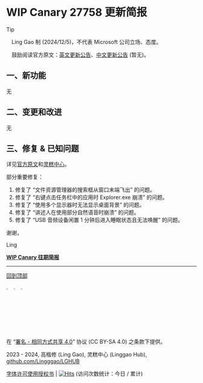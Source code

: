 <SPAN ID = 'HEAD'/>

# WIP Canary 27758 更新简报

> [!TIP]
>
> &emsp;Ling Gao 制 (2024/12/5)，不代表 Microsoft 公司立场、态度。
>
> &emsp;鼓励阅读官方原文：[英文更新公告](https://blogs.windows.com/windows-insider/2024/12/04/announcing-windows-11-insider-preview-build-27758-canary-channel)、[中文更新公告]() (暂无)。

## 一、新功能

无

## 二、变更和改进

无

## 三、修复 & 已知问题

详见[官方原文](https://blogs.windows.com/windows-insider/2024/12/04/announcing-windows-11-insider-preview-build-27758-canary-channel)和[灵糕中心](https://github.com/Lingggao/LGHUB)。

部分重要修复：

1. 修复了 “文件资源管理器的搜索框从窗口末端飞出” 的问题。
2. 修复了 “右键点击任务栏中的应用时 Explorer.exe 崩溃” 的问题。
3. 修复了 “使用多个显示器时无法显示桌面背景” 的问题。
4. 修复了 “讲述人在使用部分自然语音时崩溃” 的问题。
5. 修复了 “USB 音频设备闲置 1 分钟后进入睡眠状态且无法唤醒” 的问题。

谢谢，

Ling

[**WIP Canary 往期简报**](Documents/Canary_Previous)

---

[回到顶部](#HEAD)

<img src="https://mirrors.creativecommons.org/presskit/icons/cc.xlarge.png" width = "3%" /> <img src="https://mirrors.creativecommons.org/presskit/icons/by.xlarge.png" width = "3%" /> <img src="https://mirrors.creativecommons.org/presskit/icons/sa.xlarge.png" width = "3%" />

在 “[署名 - 相同方式共享 4.0](https://creativecommons.org/licenses/by-sa/4.0/legalcode.zh-Hans)” 协议 (CC BY-SA 4.0) 之条款下提供。

2023 - 2024, 高楷修 (Ling Gao), 灵糕中心 (Linggao Hub), [github.com/Lingggao/LGHUB](https://github.com/Lingggao/LGHUB)

[字体许可使用授权书](Images/字体许可使用授权书.png) | [![Hits](https://hits.seeyoufarm.com/api/count/incr/badge.svg?url=https%3A%2F%2Fgithub.com%2FLingggao%2FLGHUB&count_bg=%23737373&title_bg=%230078D7&icon=microsoft.svg&icon_color=%23FFFFFF&title=LGHUB&edge_flat=false)](https://hits.seeyoufarm.com) (访问次数统计：今日 / 累计)